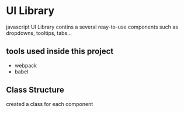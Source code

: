 # UI Library
javascript UI Library contins a several reay-to-use components such as dropdowns, tooltips, tabs...

## tools used inside this project
- webpack
- babel

## Class Structure
created a class for each component
